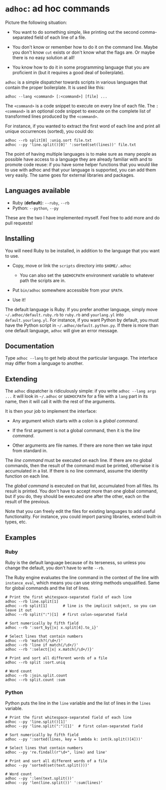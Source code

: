 
`adhoc`: ad hoc commands
========================

Picture the following situation:

* You want to do something simple, like printing out the second
  comma-separated field of each line of a file.

* You don't know or remember how to do it on the command line. Maybe
  you don't know `cut` exists or don't know what the flags are. Or
  maybe there is no easy solution at all!

* You know how to do it in some programming language that you are
  proficient in (but it requires a good deal of boilerplate).

`adhoc` is a simple dispatcher towards scripts in various languages
that contain the proper boilerplate. It is used like this:

    adhoc --lang <command> [:<command>] [file] ...

The `<command>` is a code snippet to execute on every line of each
file. The `:<command>` is an optional code snippet to execute on the
complete list of transformed lines produced by the `<command>`.

For instance, if you wanted to extract the first word of each line and
print all unique occurrences (sorted), you could do:

    adhoc --rb split[0] :uniq.sort file.txt
    adhoc --py 'line.split()[0]' ':sorted(set(lines))' file.txt

The point of having multiple languages is to make sure as many people
as possible have access to a language they are already familiar with
and to promote code reuse: if you have some helper functions that you
would like to use with adhoc and that your language is supported, you
can add them very easily. The same goes for external libraries and
packages.


Languages available
-------------------

* Ruby (**default**): `--ruby`, `--rb`
* Python: `--python`, `--py`

These are the two I have implemented myself. Feel free to add more and
do pull requests!


Installing
----------

You will need Ruby to be installed, in addition to the language that
you want to use.

* Copy, move or link the `scripts` directory into `$HOME/.adhoc`

  * You can also set the `$ADHOCPATH` environment variable to whatever
    path the scripts are in.

* Put `bin/adhoc` somewhere accessible from your `$PATH`.

* Use it!

The default language is Ruby. If you prefer another language, simply
move `~/.adhoc/default.ruby.rb` to `ruby.rb` and `yourlang.yl` into
`default.yourlang.yl`. For instance, if you want Python by default,
you must have the Python script in `~/.adhoc/default.python.py`. If
there is more than one default language, `adhoc` will give an error
message.


Documentation
-------------

Type `adhoc --lang` to get help about the particular language. The
interface may differ from a language to another.


Extending
---------

The `adhoc` dispatcher is ridiculously simple: if you write `adhoc
--lang args ...` it will look in `~/.adhoc` or `$ADHOCPATH` for a file
with a `lang` part in its name, then it will call it with the rest of
the arguments.

It is then your job to implement the interface:

* Any argument which starts with a colon is a *global command*.

* If the first argument is not a global command, then it is the *line
  command*.

* Other arguments are file names. If there are none then we take input
  from standard in.

The *line command* must be executed on each line. If there are no
global commands, then the result of the command must be printed,
otherwise it is accumulated in a list. If there is no line command,
assume the identity function on each line.

The *global command* is executed on that list, accumulated from all
files. Its result is printed. You don't have to accept more than one
global command, but if you do, they should be executed one after the
other, each on the result of the previous.

Note that you can freely edit the files for existing languages to add
useful functionality. For instance, you could import parsing
libraries, extend built-in types, etc.



Examples
--------

### Ruby

Ruby is the default language because of its terseness, so unless you
change the default, you don't have to write `--rb`.

The Ruby engine evaluates the line command in the context of the line
with `instance_eval`, which means you can use string methods
unqualified. Same for global commands and the list of lines.

    # Print the first whitespace-separated field of each line
    adhoc --rb line.split[1]
    adhoc --rb split[1]       # line is the implicit subject, so you can leave it out
    adhoc --rb split(":")[1]  # first colon-separated field
  
    # Sort numerically by fifth field
    adhoc --rb ':sort_by{|x| x.split[4].to_i}'
  
    # Select lines that contain numbers
    adhoc --rb 'match?(/\d+/)'
    adhoc --rb 'line if match(/\d+/)'
    adhoc --rb ':select{|x| x.match(/\d+/)}'
  
    # Print and sort all different words of a file
    adhoc --rb split :sort.uniq
  
    # Word count
    adhoc --rb :join.split.count
    adhoc --rb split.count :sum


### Python

Python puts the line in the `line` variable and the list of lines in
the `lines` variable.

    # Print the first whitespace-separated field of each line
    adhoc --py 'line.split()[1]'
    adhoc --py 'line.split(":")[1]'  # first colon-separated field
  
    # Sort numerically by fifth field
    adhoc --py ':sorted(lines, key = lambda k: int(k.split()[4]))'
  
    # Select lines that contain numbers
    adhoc --py 're.findall(r"\d+", line) and line'
  
    # Print and sort all different words of a file
    adhoc --py 'sorted(set(text.split()))'
  
    # Word count
    adhoc --py ':len(text.split())'
    adhoc --py 'len(line.split())' ':sum(lines)'


